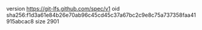 version https://git-lfs.github.com/spec/v1
oid sha256:f1d3a61e84b26e70ab96c45cd45c37a67bc2c9e8c75a737358faa41915abcac8
size 2901
